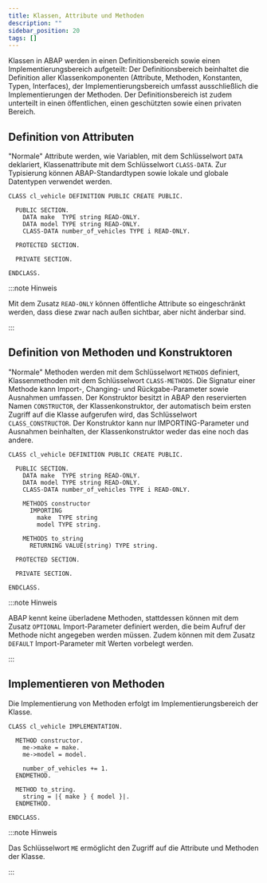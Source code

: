 ```yaml
---
title: Klassen, Attribute und Methoden
description: ""
sidebar_position: 20
tags: []
---
```


Klassen in ABAP werden in einen Definitionsbereich sowie einen Implementierungsbereich aufgeteilt: Der Definitionsbereich beinhaltet die Definition aller Klassenkomponenten (Attribute, Methoden, Konstanten, Typen, Interfaces), der Implementierungsbereich
umfasst ausschließlich die Implementierungen der Methoden. Der Definitionsbereich ist zudem unterteilt in einen öffentlichen, einen geschützten sowie einen privaten Bereich.

## Definition von Attributen

"Normale" Attribute werden, wie Variablen, mit dem Schlüsselwort `DATA` deklariert, Klassenattribute mit dem Schlüsselwort `CLASS-DATA`. Zur Typisierung können ABAP-Standardtypen sowie lokale und globale Datentypen verwendet werden.

```abap title="CL_VEHICLE" showLineNumbers
CLASS cl_vehicle DEFINITION PUBLIC CREATE PUBLIC.

  PUBLIC SECTION.
    DATA make  TYPE string READ-ONLY.
    DATA model TYPE string READ-ONLY.
    CLASS-DATA number_of_vehicles TYPE i READ-ONLY.

  PROTECTED SECTION.

  PRIVATE SECTION.

ENDCLASS.
```

:::note Hinweis

Mit dem Zusatz `READ-ONLY` können öffentliche Attribute so eingeschränkt werden, dass diese zwar nach außen sichtbar, aber nicht änderbar sind.

:::

## Definition von Methoden und Konstruktoren

"Normale" Methoden werden mit dem Schlüsselwort `METHODS` definiert, Klassenmethoden mit dem Schlüsselwort `CLASS-METHODS`. Die Signatur einer Methode kann Import-, Changing- und Rückgabe-Parameter sowie Ausnahmen umfassen. Der Konstruktor
besitzt in ABAP den reservierten Namen `CONSTRUCTOR`, der Klassenkonstruktor, der automatisch beim ersten Zugriff auf die Klasse aufgerufen wird, das Schlüsselwort `CLASS_CONSTRUCTOR`. Der Konstruktor kann nur IMPORTING-Parameter und Ausnahmen beinhalten,
der Klassenkonstruktor weder das eine noch das andere.

```abap title="CL_VEHICLE" showLineNumbers
CLASS cl_vehicle DEFINITION PUBLIC CREATE PUBLIC.

  PUBLIC SECTION.
    DATA make  TYPE string READ-ONLY.
    DATA model TYPE string READ-ONLY.
    CLASS-DATA number_of_vehicles TYPE i READ-ONLY.

    METHODS constructor
      IMPORTING
        make  TYPE string
        model TYPE string.

    METHODS to_string
      RETURNING VALUE(string) TYPE string.

  PROTECTED SECTION.

  PRIVATE SECTION.

ENDCLASS.
```

:::note Hinweis

ABAP kennt keine überladene Methoden, stattdessen können mit dem Zusatz `OPTIONAL` Import-Parameter definiert werden, die beim Aufruf der Methode nicht angegeben werden müssen. Zudem können mit dem Zusatz `DEFAULT` Import-Parameter mit Werten vorbelegt werden.

:::

## Implementieren von Methoden

Die Implementierung von Methoden erfolgt im Implementierungsbereich der Klasse.

```abap title="CL_VEHICLE" showLineNumbers
CLASS cl_vehicle IMPLEMENTATION.

  METHOD constructor.
    me->make = make.
    me->model = model.

    number_of_vehicles += 1.
  ENDMETHOD.

  METHOD to_string.
    string = |{ make } { model }|.
  ENDMETHOD.

ENDCLASS.
```

:::note Hinweis

Das Schlüsselwort `ME` ermöglicht den Zugriff auf die Attribute und Methoden der Klasse.

:::

